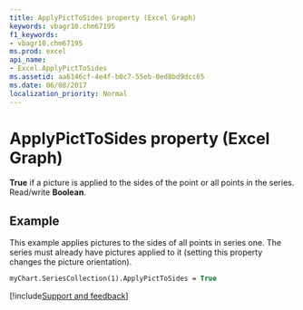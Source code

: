 ```yaml
---
title: ApplyPictToSides property (Excel Graph)
keywords: vbagr10.chm67195
f1_keywords:
- vbagr10.chm67195
ms.prod: excel
api_name:
- Excel.ApplyPictToSides
ms.assetid: aa6146cf-4e4f-b0c7-55eb-0ed8bd9dcc65
ms.date: 06/08/2017
localization_priority: Normal
---
```



# ApplyPictToSides property (Excel Graph)

 **True** if a picture is applied to the sides of the point or all points in the series. Read/write **Boolean**.


## Example

This example applies pictures to the sides of all points in series one. The series must already have pictures applied to it (setting this property changes the picture orientation).


```vb
myChart.SeriesCollection(1).ApplyPictToSides = True
```

[!include[Support and feedback](~/includes/feedback-boilerplate.md)]